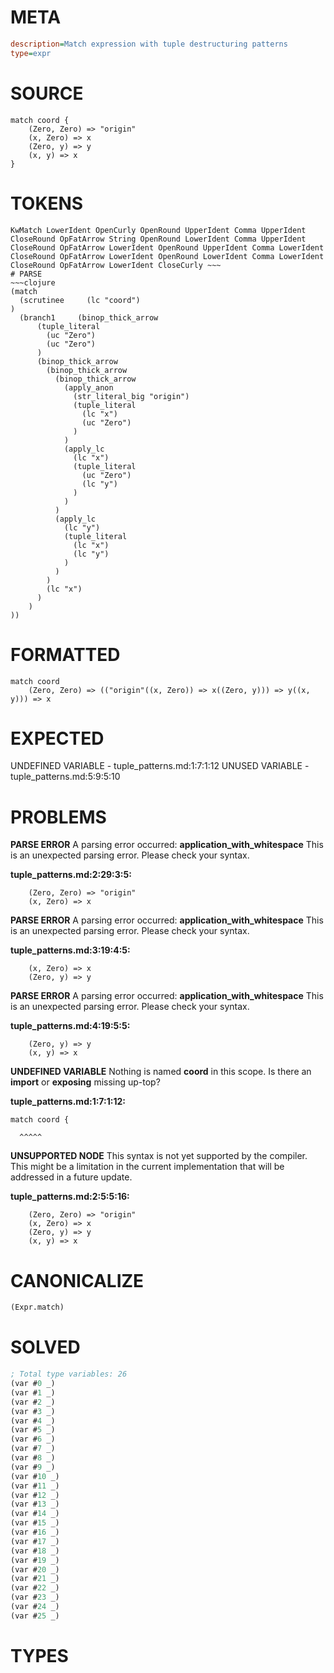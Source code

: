 # META
~~~ini
description=Match expression with tuple destructuring patterns
type=expr
~~~
# SOURCE
~~~roc
match coord {
    (Zero, Zero) => "origin"
    (x, Zero) => x
    (Zero, y) => y
    (x, y) => x
}
~~~
# TOKENS
~~~text
KwMatch LowerIdent OpenCurly OpenRound UpperIdent Comma UpperIdent CloseRound OpFatArrow String OpenRound LowerIdent Comma UpperIdent CloseRound OpFatArrow LowerIdent OpenRound UpperIdent Comma LowerIdent CloseRound OpFatArrow LowerIdent OpenRound LowerIdent Comma LowerIdent CloseRound OpFatArrow LowerIdent CloseCurly ~~~
# PARSE
~~~clojure
(match
  (scrutinee     (lc "coord")
)
  (branch1     (binop_thick_arrow
      (tuple_literal
        (uc "Zero")
        (uc "Zero")
      )
      (binop_thick_arrow
        (binop_thick_arrow
          (binop_thick_arrow
            (apply_anon
              (str_literal_big "origin")
              (tuple_literal
                (lc "x")
                (uc "Zero")
              )
            )
            (apply_lc
              (lc "x")
              (tuple_literal
                (uc "Zero")
                (lc "y")
              )
            )
          )
          (apply_lc
            (lc "y")
            (tuple_literal
              (lc "x")
              (lc "y")
            )
          )
        )
        (lc "x")
      )
    )
))
~~~
# FORMATTED
~~~roc
match coord
	(Zero, Zero) => (("origin"((x, Zero)) => x((Zero, y))) => y((x, y))) => x
~~~
# EXPECTED
UNDEFINED VARIABLE - tuple_patterns.md:1:7:1:12
UNUSED VARIABLE - tuple_patterns.md:5:9:5:10
# PROBLEMS
**PARSE ERROR**
A parsing error occurred: **application_with_whitespace**
This is an unexpected parsing error. Please check your syntax.

**tuple_patterns.md:2:29:3:5:**
```roc
    (Zero, Zero) => "origin"
    (x, Zero) => x
```


**PARSE ERROR**
A parsing error occurred: **application_with_whitespace**
This is an unexpected parsing error. Please check your syntax.

**tuple_patterns.md:3:19:4:5:**
```roc
    (x, Zero) => x
    (Zero, y) => y
```


**PARSE ERROR**
A parsing error occurred: **application_with_whitespace**
This is an unexpected parsing error. Please check your syntax.

**tuple_patterns.md:4:19:5:5:**
```roc
    (Zero, y) => y
    (x, y) => x
```


**UNDEFINED VARIABLE**
Nothing is named **coord** in this scope.
Is there an **import** or **exposing** missing up-top?

**tuple_patterns.md:1:7:1:12:**
```roc
match coord {
```
      ^^^^^


**UNSUPPORTED NODE**
This syntax is not yet supported by the compiler.
This might be a limitation in the current implementation that will be addressed in a future update.

**tuple_patterns.md:2:5:5:16:**
```roc
    (Zero, Zero) => "origin"
    (x, Zero) => x
    (Zero, y) => y
    (x, y) => x
```


# CANONICALIZE
~~~clojure
(Expr.match)
~~~
# SOLVED
~~~clojure
; Total type variables: 26
(var #0 _)
(var #1 _)
(var #2 _)
(var #3 _)
(var #4 _)
(var #5 _)
(var #6 _)
(var #7 _)
(var #8 _)
(var #9 _)
(var #10 _)
(var #11 _)
(var #12 _)
(var #13 _)
(var #14 _)
(var #15 _)
(var #16 _)
(var #17 _)
(var #18 _)
(var #19 _)
(var #20 _)
(var #21 _)
(var #22 _)
(var #23 _)
(var #24 _)
(var #25 _)
~~~
# TYPES
~~~roc
~~~

